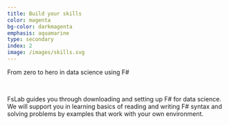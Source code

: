 ```yaml
---
title: Build your skills
color: magenta
bg-color: darkmagenta
emphasis: aquamarine
type: secondary
index: 2
image: /images/skills.svg
---
```


From zero to hero in data science using F#

<br>

FsLab guides you through downloading and setting up F# for data science. We will support you in learning basics of reading and writing F# syntax and solving problems by examples that work with your own environment.
